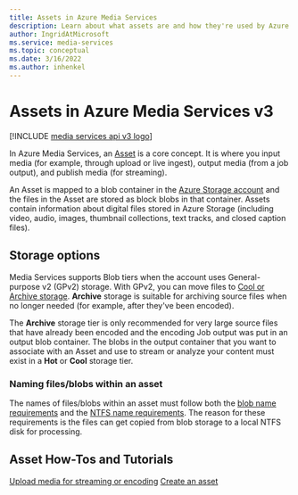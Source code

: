 ```yaml
---
title: Assets in Azure Media Services
description: Learn about what assets are and how they're used by Azure Media Services.
author: IngridAtMicrosoft
ms.service: media-services
ms.topic: conceptual
ms.date: 3/16/2022
ms.author: inhenkel
---
```


# Assets in Azure Media Services v3

[!INCLUDE [media services api v3 logo](./includes/v3-hr.md)]

In Azure Media Services, an [Asset](/rest/api/media/assets) is a core concept. It is where you input media (for example, through upload or live ingest), output media (from a job output), and publish media (for streaming).

An Asset is mapped to a blob container in the [Azure Storage account](storage-account-concept.md?amspage=assets-concept) and the files in the Asset are stored as block blobs in that container. Assets contain information about digital files stored in Azure Storage (including video, audio, images, thumbnail collections, text tracks, and closed caption files).

## Storage options

Media Services supports Blob tiers when the account uses General-purpose v2 (GPv2) storage. With GPv2, you can move files to [Cool or Archive storage](/azure/storage/blobs/access-tiers-overview). **Archive** storage is suitable for archiving source files when no longer needed (for example, after they've been encoded).

The **Archive** storage tier is only recommended for very large source files that have already been encoded and the encoding Job output was put in an output blob container. The blobs in the output container that you want to associate with an Asset and use to stream or analyze your content must exist in a **Hot** or **Cool** storage tier.

### Naming files/blobs within an asset

The names of files/blobs within an asset must follow both the [blob name requirements](/rest/api/storageservices/naming-and-referencing-containers--blobs--and-metadata) and the [NTFS name requirements](/windows/win32/fileio/naming-a-file). The reason for these requirements is the files can get copied from blob storage to a local NTFS disk for processing.

## Asset How-Tos and Tutorials

[Upload media for streaming or encoding](asset-upload-media-how-to?amspage=assets-concept)
[Create an asset](asset-create-asset-how-to.md?amspage=assets-concept)
